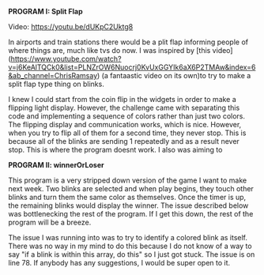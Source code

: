 **PROGRAM I: Split Flap**

Video: https://youtu.be/dUKpC2Uktg8

In airports and train stations there would be a plit flap informing people of where things are, much like tvs do now. I was inspired by [this video] (https://www.youtube.com/watch?v=j6KeAlTQCk0&list=PLNZrOW6Nuocrj0KvUxGGYIk6aX6P2TMAw&index=6&ab_channel=ChrisRamsay) (a fantaastic video on its own)to try to make a split flap type thing on blinks.

I knew I could start from the coin flip in the widgets in order to make a flipping light display. However, the challenge came with separating this code and implementing a sequence of colors rather than just two colors. The flipping display and communication works, which is nice. However, when you try to flip all of them for a second time, they never stop. This is because all of the blinks are sending 1 repeatedly and as a result never stop. This is where the program doesnt work. I also was aiming to 


**PROGRAM II: winnerOrLoser**

This program is a very stripped down version of the game I want to make next week. Two blinks are selected and when play begins, they touch other blinks and turn them the same color as themselves. Once the timer is up, the remaining blinks would display the winner. The issue described below was bottlenecking the rest of the program. If I get this down, the rest of the program will be a breeze. 

The issue I was running into was to try to identify a colored blink as itself. There was no way in my mind to do this because I do not know of a way to say "if a blink is within this array, do this" so I just got stuck. The issue is on line 78. If anybody has any suggestions, I would be super open to it. 